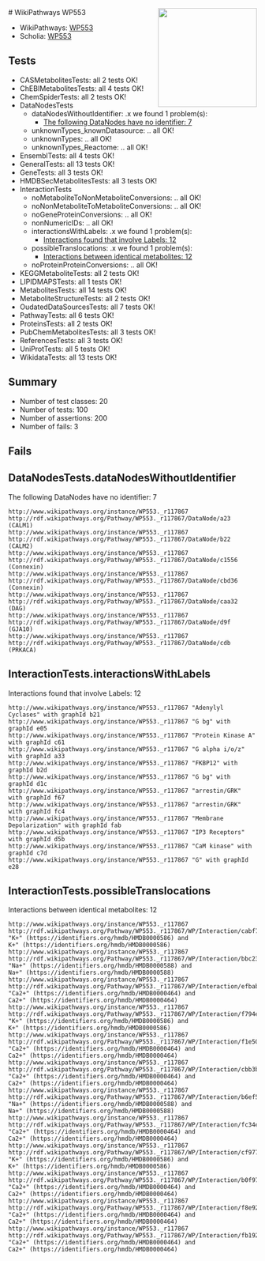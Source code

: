 <img style="float: right; width: 200px" src="https://upload.wikimedia.org/wikipedia/commons/thumb/8/83/Wplogo_with_text_500.png/640px-Wplogo_with_text_500.png" />
# WikiPathways WP553

* WikiPathways: [WP553](https://new.wikipathways.org/pathways/WP553)
* Scholia: [WP553](https://scholia.toolforge.org/wikipathways/WP553)
## Tests
* CASMetabolitesTests: all 2 tests OK!
* ChEBIMetabolitesTests: all 4 tests OK!
* ChemSpiderTests: all 2 tests OK!
* DataNodesTests
    * dataNodesWithoutIdentifier: .x we found 1 problem(s):
        * [The following DataNodes have no identifier: 7](#d2d32fa6)
    * unknownTypes_knownDatasource: .. all OK!
    * unknownTypes: .. all OK!
    * unknownTypes_Reactome: .. all OK!
* EnsemblTests: all 4 tests OK!
* GeneralTests: all 13 tests OK!
* GeneTests: all 3 tests OK!
* HMDBSecMetabolitesTests: all 3 tests OK!
* InteractionTests
    * noMetaboliteToNonMetaboliteConversions: .. all OK!
    * noNonMetaboliteToMetaboliteConversions: .. all OK!
    * noGeneProteinConversions: .. all OK!
    * nonNumericIDs: .. all OK!
    * interactionsWithLabels: .x we found 1 problem(s):
        * [Interactions found that involve Labels: 12](#fe97a8ba)
    * possibleTranslocations: .x we found 1 problem(s):
        * [Interactions between identical metabolites: 12](#dc76dfee)
    * noProteinProteinConversions: .. all OK!
* KEGGMetaboliteTests: all 2 tests OK!
* LIPIDMAPSTests: all 1 tests OK!
* MetabolitesTests: all 14 tests OK!
* MetaboliteStructureTests: all 2 tests OK!
* OudatedDataSourcesTests: all 7 tests OK!
* PathwayTests: all 6 tests OK!
* ProteinsTests: all 2 tests OK!
* PubChemMetabolitesTests: all 3 tests OK!
* ReferencesTests: all 3 tests OK!
* UniProtTests: all 5 tests OK!
* WikidataTests: all 13 tests OK!


## Summary

* Number of test classes: 20
* Number of tests: 100
* Number of assertions: 200
* Number of fails: 3

## Fails

<a name="d2d32fa6" />

## DataNodesTests.dataNodesWithoutIdentifier

The following DataNodes have no identifier: 7
```
http://www.wikipathways.org/instance/WP553._r117867 http://rdf.wikipathways.org/Pathway/WP553._r117867/DataNode/a23 (CALM1)
http://www.wikipathways.org/instance/WP553._r117867 http://rdf.wikipathways.org/Pathway/WP553._r117867/DataNode/b22 (CALM2)
http://www.wikipathways.org/instance/WP553._r117867 http://rdf.wikipathways.org/Pathway/WP553._r117867/DataNode/c1556 (Connexin)
http://www.wikipathways.org/instance/WP553._r117867 http://rdf.wikipathways.org/Pathway/WP553._r117867/DataNode/cbd36 (Connexin)
http://www.wikipathways.org/instance/WP553._r117867 http://rdf.wikipathways.org/Pathway/WP553._r117867/DataNode/caa32 (DAG)
http://www.wikipathways.org/instance/WP553._r117867 http://rdf.wikipathways.org/Pathway/WP553._r117867/DataNode/d9f (GJA10)
http://www.wikipathways.org/instance/WP553._r117867 http://rdf.wikipathways.org/Pathway/WP553._r117867/DataNode/cdb (PRKACA)
```

<a name="fe97a8ba" />

## InteractionTests.interactionsWithLabels

Interactions found that involve Labels: 12
```
http://www.wikipathways.org/instance/WP553._r117867 "Adenylyl
Cyclases" with graphId b21
http://www.wikipathways.org/instance/WP553._r117867 "G bg" with graphId e05
http://www.wikipathways.org/instance/WP553._r117867 "Protein Kinase A" with graphId c61
http://www.wikipathways.org/instance/WP553._r117867 "G alpha i/o/z" with graphId a33
http://www.wikipathways.org/instance/WP553._r117867 "FKBP12" with graphId b2d
http://www.wikipathways.org/instance/WP553._r117867 "G bg" with graphId d1c
http://www.wikipathways.org/instance/WP553._r117867 "arrestin/GRK" with graphId f67
http://www.wikipathways.org/instance/WP553._r117867 "arrestin/GRK" with graphId fc4
http://www.wikipathways.org/instance/WP553._r117867 "Membrane
Depolarization" with graphId fab
http://www.wikipathways.org/instance/WP553._r117867 "IP3 Receptors" with graphId d5b
http://www.wikipathways.org/instance/WP553._r117867 "CaM kinase" with graphId c7d
http://www.wikipathways.org/instance/WP553._r117867 "G" with graphId e28
```

<a name="dc76dfee" />

## InteractionTests.possibleTranslocations

Interactions between identical metabolites: 12
```
http://www.wikipathways.org/instance/WP553._r117867 http://rdf.wikipathways.org/Pathway/WP553._r117867/WP/Interaction/cabf7 "K+" (https://identifiers.org/hmdb/HMDB0000586) and 
K+" (https://identifiers.org/hmdb/HMDB0000586)
http://www.wikipathways.org/instance/WP553._r117867 http://rdf.wikipathways.org/Pathway/WP553._r117867/WP/Interaction/bbc23 "Na+" (https://identifiers.org/hmdb/HMDB0000588) and 
Na+" (https://identifiers.org/hmdb/HMDB0000588)
http://www.wikipathways.org/instance/WP553._r117867 http://rdf.wikipathways.org/Pathway/WP553._r117867/WP/Interaction/efbab "Ca2+" (https://identifiers.org/hmdb/HMDB0000464) and 
Ca2+" (https://identifiers.org/hmdb/HMDB0000464)
http://www.wikipathways.org/instance/WP553._r117867 http://rdf.wikipathways.org/Pathway/WP553._r117867/WP/Interaction/f794e "K+" (https://identifiers.org/hmdb/HMDB0000586) and 
K+" (https://identifiers.org/hmdb/HMDB0000586)
http://www.wikipathways.org/instance/WP553._r117867 http://rdf.wikipathways.org/Pathway/WP553._r117867/WP/Interaction/f1e50 "Ca2+" (https://identifiers.org/hmdb/HMDB0000464) and 
Ca2+" (https://identifiers.org/hmdb/HMDB0000464)
http://www.wikipathways.org/instance/WP553._r117867 http://rdf.wikipathways.org/Pathway/WP553._r117867/WP/Interaction/cbb3b "Ca2+" (https://identifiers.org/hmdb/HMDB0000464) and 
Ca2+" (https://identifiers.org/hmdb/HMDB0000464)
http://www.wikipathways.org/instance/WP553._r117867 http://rdf.wikipathways.org/Pathway/WP553._r117867/WP/Interaction/b6ef5 "Na+" (https://identifiers.org/hmdb/HMDB0000588) and 
Na+" (https://identifiers.org/hmdb/HMDB0000588)
http://www.wikipathways.org/instance/WP553._r117867 http://rdf.wikipathways.org/Pathway/WP553._r117867/WP/Interaction/fc34e "Ca2+" (https://identifiers.org/hmdb/HMDB0000464) and 
Ca2+" (https://identifiers.org/hmdb/HMDB0000464)
http://www.wikipathways.org/instance/WP553._r117867 http://rdf.wikipathways.org/Pathway/WP553._r117867/WP/Interaction/cf977 "K+" (https://identifiers.org/hmdb/HMDB0000586) and 
K+" (https://identifiers.org/hmdb/HMDB0000586)
http://www.wikipathways.org/instance/WP553._r117867 http://rdf.wikipathways.org/Pathway/WP553._r117867/WP/Interaction/b0f97 "Ca2+" (https://identifiers.org/hmdb/HMDB0000464) and 
Ca2+" (https://identifiers.org/hmdb/HMDB0000464)
http://www.wikipathways.org/instance/WP553._r117867 http://rdf.wikipathways.org/Pathway/WP553._r117867/WP/Interaction/f8e92 "Ca2+" (https://identifiers.org/hmdb/HMDB0000464) and 
Ca2+" (https://identifiers.org/hmdb/HMDB0000464)
http://www.wikipathways.org/instance/WP553._r117867 http://rdf.wikipathways.org/Pathway/WP553._r117867/WP/Interaction/fb192 "Ca2+" (https://identifiers.org/hmdb/HMDB0000464) and 
Ca2+" (https://identifiers.org/hmdb/HMDB0000464)
```

